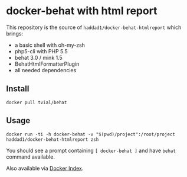 # docker-behat with html report 

This repository is the source of `haddad1/docker-behat-htmlreport` which brings:  
- a basic shell with oh-my-zsh  
- php5-cli with PHP 5.5  
- behat 3.0 / mink 1.5  
- BehatHtmlFormatterPlugin
- all needed dependencies  

## Install

    docker pull tvial/behat

## Usage

	docker run -ti -h docker-behat -v "$(pwd)/project":/root/project haddad1/docker-behat-htmlreport zsh

You should see a prompt containing `[ docker-behat ]` and have `behat` command available.  


Also available via [Docker Index](https://hub.docker.com/r/haddad1/docker-behat-htmlreport/).
